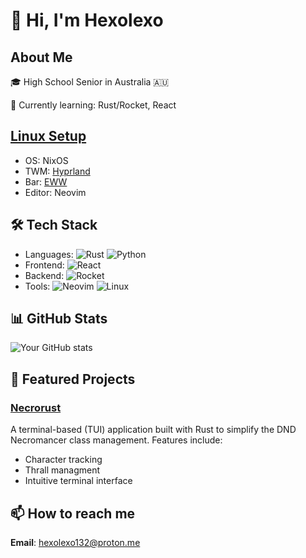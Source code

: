 # 👋 Hi, I'm Hexolexo

## About Me
🎓 High School Senior in Australia 🇦🇺

🌱 Currently learning: Rust/Rocket, React

## [Linux Setup](https://github.com/hexolexo/config)
- OS: NixOS
- TWM: [Hyprland](https://hyprland.org/)
- Bar: [EWW](https://github.com/elkowar/eww)
- Editor: Neovim
<!--![TailwindCSS](https://img.shields.io/badge/-Tailwind-06B6D4?style=flat&logo=tailwindcss&logoColor=white) -->
## 🛠️ Tech Stack
- Languages: ![Rust](https://img.shields.io/badge/-Rust-000000?style=flat&logo=rust&logoColor=white) ![Python](https://img.shields.io/badge/-Python-3776AB?style=flat&logo=Python&logoColor=white)
- Frontend: ![React](https://img.shields.io/badge/-React-61DAFB?style=flat&logo=react&logoColor=black)
- Backend: ![Rocket](https://img.shields.io/badge/-Rocket-D33847?style=flat&logo=rust&logoColor=white)
- Tools: ![Neovim](https://img.shields.io/badge/-Neovim-57A143?style=flat&logo=neovim&logoColor=white) ![Linux](https://img.shields.io/badge/-Linux-FCC624?style=flat&logo=linux&logoColor=black)

## 📊 GitHub Stats
![Your GitHub stats](https://github-readme-stats.vercel.app/api?username=hexolexo&show_icons=true&theme=dark)

## 🌟 Featured Projects
### [Necrorust](https://github.com/hexolexo/necrorust)
A terminal-based (TUI) application built with Rust to simplify the DND Necromancer class management. Features include:
- Character tracking
- Thrall managment
- Intuitive terminal interface

<!-- 
### [Yet Another Virtual Tabletop](link-to-project)
This project help me understand how I can use react to create dynamic
content and sync with websockets for my DND group
-->
## 📫 How to reach me
**Email**: [hexolexo132@proton.me](mailto:hexolexo132@proton.me)


<!--
## 🎯 Goals for 2024
- [ ] Contribute to open source projects
- [ ] Learn [new technology]
- [ ] Build [specific project]
-->
